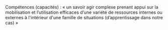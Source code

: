 Compétences (capacités) :  « un savoir agir complexe prenant appui sur la mobilisation et l’utilisation efficaces d’une variété de ressources internes ou externes à l'intérieur d'une famille de situations (d’apprentissage dans notre cas) »
